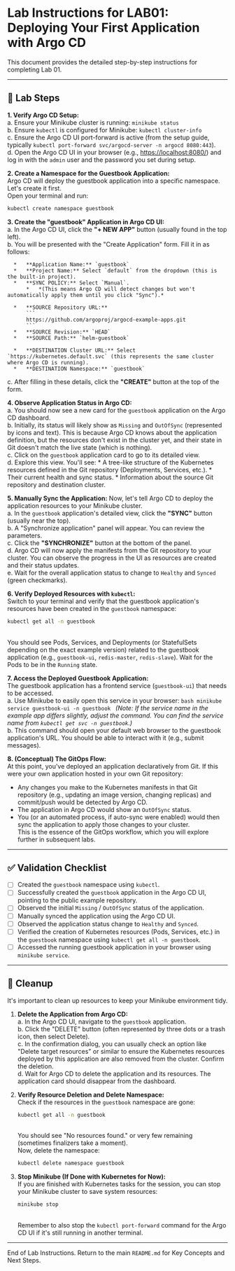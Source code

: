 # Lab Instructions for LAB01: Deploying Your First Application with Argo CD

This document provides the detailed step-by-step instructions for completing Lab 01.

---

## 🚀 Lab Steps

**1. Verify Argo CD Setup:**
   <br>a. Ensure your Minikube cluster is running: `minikube status`
   <br>b. Ensure `kubectl` is configured for Minikube: `kubectl cluster-info`
   <br>c. Ensure the Argo CD UI port-forward is active (from the setup guide, typically `kubectl port-forward svc/argocd-server -n argocd 8080:443`).
   <br>d. Open the Argo CD UI in your browser (e.g., [https://localhost:8080/](https://localhost:8080/)) and log in with the `admin` user and the password you set during setup.

**2. Create a Namespace for the Guestbook Application:**
   <br>Argo CD will deploy the guestbook application into a specific namespace. Let's create it first.
   <br>Open your terminal and run:
   ```bash
   kubectl create namespace guestbook
   ```

**3. Create the "guestbook" Application in Argo CD UI:**
   <br>a. In the Argo CD UI, click the **"+ NEW APP"** button (usually found in the top left).
   <br>b. You will be presented with the "Create Application" form. Fill it in as follows:

      *   **Application Name:** `guestbook`
      *   **Project Name:** Select `default` from the dropdown (this is the built-in project).
      *   **SYNC POLICY:** Select `Manual`.
          *   *(This means Argo CD will detect changes but won't automatically apply them until you click "Sync").*

      *   **SOURCE Repository URL:** 
          ```
          https://github.com/argoproj/argocd-example-apps.git
          ```
      *   **SOURCE Revision:** `HEAD`
      *   **SOURCE Path:** `helm-guestbook`

      *   **DESTINATION Cluster URL:** Select `https://kubernetes.default.svc` (this represents the same cluster where Argo CD is running).
      *   **DESTINATION Namespace:** `guestbook`

   c. After filling in these details, click the **"CREATE"** button at the top of the form.

**4. Observe Application Status in Argo CD:**
   <br>a. You should now see a new card for the `guestbook` application on the Argo CD dashboard.
   <br>b. Initially, its status will likely show as `Missing` and `OutOfSync` (represented by icons and text). This is because Argo CD knows about the application definition, but the resources don't exist in the cluster yet, and their state in Git doesn't match the live state (which is nothing).
   <br>c. Click on the `guestbook` application card to go to its detailed view.
   <br>d. Explore this view. You'll see:
      *   A tree-like structure of the Kubernetes resources defined in the Git repository (Deployments, Services, etc.).
      *   Their current health and sync status.
      *   Information about the source Git repository and destination cluster.

**5. Manually Sync the Application:**
   Now, let's tell Argo CD to deploy the application resources to your Minikube cluster.
   <br>a. In the `guestbook` application's detailed view, click the **"SYNC"** button (usually near the top).
   <br>b. A "Synchronize application" panel will appear. You can review the parameters.
   <br>c. Click the **"SYNCHRONIZE"** button at the bottom of the panel.
   <br>d. Argo CD will now apply the manifests from the Git repository to your cluster. You can observe the progress in the UI as resources are created and their status updates.
   <br>e. Wait for the overall application status to change to `Healthy` and `Synced` (green checkmarks).

**6. Verify Deployed Resources with `kubectl`:**
   <br>Switch to your terminal and verify that the guestbook application's resources have been created in the `guestbook` namespace:
   ```bash
   kubectl get all -n guestbook
   ```
   <br>You should see Pods, Services, and Deployments (or StatefulSets depending on the exact example version) related to the guestbook application (e.g., `guestbook-ui`, `redis-master`, `redis-slave`). Wait for the Pods to be in the `Running` state.

**7. Access the Deployed Guestbook Application:**
   <br>The guestbook application has a frontend service (`guestbook-ui`) that needs to be accessed.
   <br>a. Use Minikube to easily open this service in your browser:
      ```bash
      minikube service guestbook-ui -n guestbook
      ```
      *(Note: If the service name in the example app differs slightly, adjust the command. You can find the service name from `kubectl get svc -n guestbook`.)*
   <br>b. This command should open your default web browser to the guestbook application's URL. You should be able to interact with it (e.g., submit messages).

**8. (Conceptual) The GitOps Flow:**
   <br>At this point, you've deployed an application declaratively from Git. If this were your own application hosted in your own Git repository:
   *   Any changes you make to the Kubernetes manifests in that Git repository (e.g., updating an image version, changing replicas) and commit/push would be detected by Argo CD.
   *   The application in Argo CD would show an `OutOfSync` status.
   *   You (or an automated process, if auto-sync were enabled) would then sync the application to apply those changes to your cluster.
   <br>This is the essence of the GitOps workflow, which you will explore further in subsequent labs.

---

## ✅ Validation Checklist

- [ ] Created the `guestbook` namespace using `kubectl`.
- [ ] Successfully created the `guestbook` application in the Argo CD UI, pointing to the public example repository.
- [ ] Observed the initial `Missing` / `OutOfSync` status of the application.
- [ ] Manually synced the application using the Argo CD UI.
- [ ] Observed the application status change to `Healthy` and `Synced`.
- [ ] Verified the creation of Kubernetes resources (Pods, Services, etc.) in the `guestbook` namespace using `kubectl get all -n guestbook`.
- [ ] Accessed the running guestbook application in your browser using `minikube service`.

---

## 🧹 Cleanup

It's important to clean up resources to keep your Minikube environment tidy.

1.  **Delete the Application from Argo CD:**
    <br>a. In the Argo CD UI, navigate to the `guestbook` application.
    <br>b. Click the "DELETE" button (often represented by three dots or a trash icon, then select Delete).
    <br>c. In the confirmation dialog, you can usually check an option like "Delete target resources" or similar to ensure the Kubernetes resources deployed by this application are also removed from the cluster. Confirm the deletion.
    <br>d. Wait for Argo CD to delete the application and its resources. The application card should disappear from the dashboard.

2.  **Verify Resource Deletion and Delete Namespace:**
    <br>Check if the resources in the `guestbook` namespace are gone:
    ```bash
    kubectl get all -n guestbook
    ```
    <br>You should see "No resources found." or very few remaining (sometimes finalizers take a moment).
    <br>Now, delete the namespace:
    ```bash
    kubectl delete namespace guestbook
    ```

3.  **Stop Minikube (If Done with Kubernetes for Now):**
    <br>If you are finished with Kubernetes tasks for the session, you can stop your Minikube cluster to save system resources:
    ```bash
    minikube stop
    ```
    <br>Remember to also stop the `kubectl port-forward` command for the Argo CD UI if it's still running in another terminal.

---

End of Lab Instructions. Return to the main `README.md` for Key Concepts and Next Steps. 
